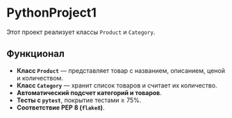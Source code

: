 # PythonProject1

Этот проект реализует классы `Product` и `Category`.

##  Функционал

- **Класс `Product`** — представляет товар с названием, описанием, ценой и количеством.
- **Класс `Category`** — хранит список товаров и считает их количество.
- **Автоматический подсчет категорий и товаров**.
- **Тесты с `pytest`**, покрытие тестами ≥ 75%.
- **Соответствие PEP 8 (`flake8`)**.